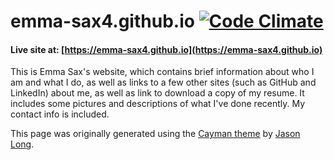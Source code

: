 # emma-sax4.github.io [![Code Climate](https://codeclimate.com/github/emma-sax4/emma-sax4.github.io/badges/gpa.svg)](https://codeclimate.com/github/emma-sax4/emma-sax4.github.io)

#### Live site at: [https://emma-sax4.github.io](https://emma-sax4.github.io)

This is Emma Sax's website, which contains brief information about who I am and what I do, as well as links to a few other sites (such as GitHub and LinkedIn) about me, as well as link to download a copy of my resume. It includes some pictures and descriptions of what I've done recently. My contact info is included.

This page was originally generated using the [Cayman theme](https://github.com/jasonlong/cayman-theme) by [Jason Long](https://twitter.com/jasonlong).

